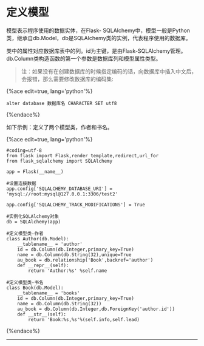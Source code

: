 # 定义模型

模型表示程序使用的数据实体，在Flask-
SQLAlchemy中，模型一般是Python类，继承自db.Model，db是SQLAlchemy类的实例，代表程序使用的数据库。

类中的属性对应数据库表中的列。id为主键，是由Flask-SQLAlchemy管理。db.Column类构造函数的第一个参数是数据库列和模型属性类型。

> 注：如果没有在创建数据库的时候指定编码的话，向数据库中插入中文后，会报错，那么需要修改数据库的编码集:

{%ace edit=true, lang='python'%}

    alter database 数据库名 CHARACTER SET utf8
    
{%endace%}

如下示例：定义了两个模型类，作者和书名。

{%ace edit=true, lang='python'%}

    #coding=utf-8
    from flask import Flask,render_template,redirect,url_for
    from flask_sqlalchemy import SQLAlchemy
    
    app = Flask(__name__)
    
    #设置连接数据
    app.config['SQLALCHEMY_DATABASE_URI'] = 'mysql://root:mysql@127.0.0.1:3306/test2'
    
    app.config['SQLALCHEMY_TRACK_MODIFICATIONS'] = True
    
    #实例化SQLAlchemy对象
    db = SQLAlchemy(app)
    
    #定义模型类-作者
    class Author(db.Model):
        __tablename__ = 'author'
        id = db.Column(db.Integer,primary_key=True)
        name = db.Column(db.String(32),unique=True
        au_book = db.relationship('Book',backref='author')
        def __repr__(self):
            return 'Author:%s' %self.name
    
    #定义模型类-书名
    class Book(db.Model):
        __tablename__ = 'books'
        id = db.Column(db.Integer,primary_key=True)
        name = db.Column(db.String(32))
        au_book = db.Column(db.Integer,db.ForeignKey('author.id'))
        def __str__(self):
            return 'Book:%s,%s'%(self.info,self.lead)
    
{%endace%}

____


